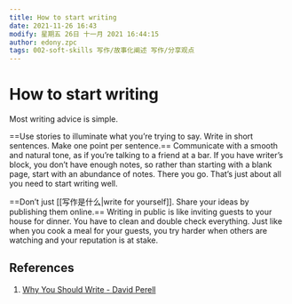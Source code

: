 ```yaml
---
title: How to start writing
date: 2021-11-26 16:43
modify: 星期五 26日 十一月 2021 16:44:15
author: edony.zpc
tags: 002-soft-skills 写作/故事化阐述 写作/分享观点
---
```



# How to start writing
Most writing advice is simple.

==Use stories to illuminate what you’re trying to say. Write in short sentences. Make one point per sentence.== Communicate with a smooth and natural tone, as if you’re talking to a friend at a bar. If you have writer’s block, you don’t have enough notes, so rather than starting with a blank page, start with an abundance of notes. There you go. That’s just about all you need to start writing well.

==Don’t just [[写作是什么|write for yourself]]. Share your ideas by publishing them online.== Writing in public is like inviting guests to your house for dinner. You have to clean and double check everything. Just like when you cook a meal for your guests, you try harder when others are watching and your reputation is at stake.


## References
1. [Why You Should Write - David Perell](https://perell.com/essay/why-you-should-write/)